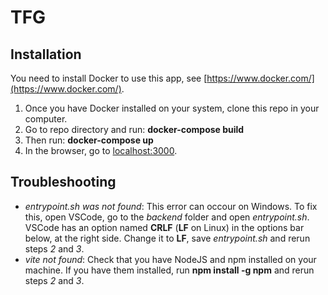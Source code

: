 # TFG


## Installation
You need to install Docker to use this app, see [https://www.docker.com/](https://www.docker.com/).

1. Once you have Docker installed on your system, clone this repo in your computer.
2. Go to repo directory and run: **docker-compose build**
3. Then run: **docker-compose up**
4. In the browser, go to [localhost:3000](localhost:3000).

## Troubleshooting
- *entrypoint.sh was not found*: This error can occour on Windows. To fix this, open VSCode, go to the *backend* folder and open *entrypoint.sh*. 
  VSCode has an option named **CRLF** (**LF** on Linux) in the options bar below, at the right side. Change it to **LF**, save *entrypoint.sh* and rerun
  steps *2* and *3*.
- *vite not found*: Check that you have NodeJS and npm installed on your machine. If you have them installed, run **npm install -g npm** and rerun steps *2* and *3*.  


